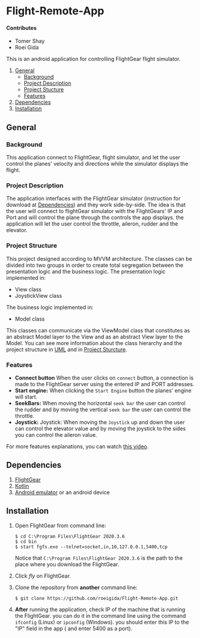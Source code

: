 # Flight-Remote-App

#### Contributes

* Tomer Shay
* Roei Gida

This is an android application for controlling FlightGear flight simulator.

1. [General](#General)
    - [Background](#background)
    - [Project Description](https://github.com/roeigida/Flight-Remote-App/edit/master/README.md#project-description)
    - [Project Stucture](https://github.com/roeigida/Flight-Remote-App/edit/master/README.md#project-stucture)
    - [Features](https://github.com/roeigida/Flight-Remote-App/edit/master/README.md#features)
2. [Dependencies](#dependencies)
3. [Installation](#installation)

## General

### Background

This application connect to FlightGear, flight simulator, and let the user control the planes' velocity and directions
while the simulator displays the flight.

### Project Description

The application interfaces with the FlightGear simulator (instruction for download at [Dependencies](#dependencies)) and
they work side-by-side. The idea is that the user will connect to flightGear simulator with the FlightGears' IP and Port
and will control the plane through the controls the app displays. the application will let the user control the
throttle, aileron, rudder and the elevator.

### Project Structure

This project designed according to MVVM architecture. The classes can be divided into two groups in order to create
total segregation between the presentation logic and the business logic. The presentation logic implemented in:

* View class
* JoystickView class

The business logic implemented in:

* Model class

This classes can communicate via the ViewModel class that constitutes as an abstract Model layer to the View and as an
abstract View layer to the Model. You can see more information about the class hierarchy and the project structure
in [UML](https://github.com/roeigida/Flight-Remote-App/blob/master/FlightRemoteApp%20UML.pdf) and in [Project Sturcture](https://github.com/roeigida/Flight-Remote-App/blob/master/ProjectStructure.md).

### Features

* **Connect button** When the user clicks on ```connect``` button, a connection is made to the FlightGear server using
  the entered IP and PORT addresses.
* **Start engine:** When clicking the ```Start Engine``` button the planes' engine will start.
* **SeekBars:** When moving the horizontal ```seek bar``` the user can control the rudder and by moving the
  vertical ```seek bar``` the user can control the throttle.
* **Joystick:** Joystick: When moving the ```Joystick``` up and down the user can control the elevator value and by
  moving the joystick to the sides you can control the aileron value.

For more features explanations, you can watch [this video](https://youtu.be/0LCHy6QXhxc).

## Dependencies

1. [FlightGear](https://www.flightgear.org/download/)
2. [Kotlin](https://kotlinlang.org/docs/getting-started.html)
3. [Android emulator](https://developer.android.com/studio/run/emulator
   ) or an android device

## Installation

1. Open FlightGear from command line:
     ```
    $ cd C:\Program Files\FlightGear 2020.3.6
    $ cd bin
    $ start fgfs.exe --telnet=socket,in,10,127.0.0.1,5400,tcp
    ```
   Notice that ```C:\Program Files\FlightGear 2020.3.6``` is the path to the place where you download the FlightGear.

2. Click _fly_ on FlightGear.

3. Clone the repository from **another** command line:
    ```
    $ git clone https://github.com/roeigida/Flight-Remote-App.git
    ```
4. **After** running the application, check IP of the machine that is running the FlightGear. you can do it in the
   command line using the command `ifconfig` (Linux) or `ipconfig` (Windows). you should enter this IP to the "IP" field
   in the app ( and enter 5400 as a port).

   
